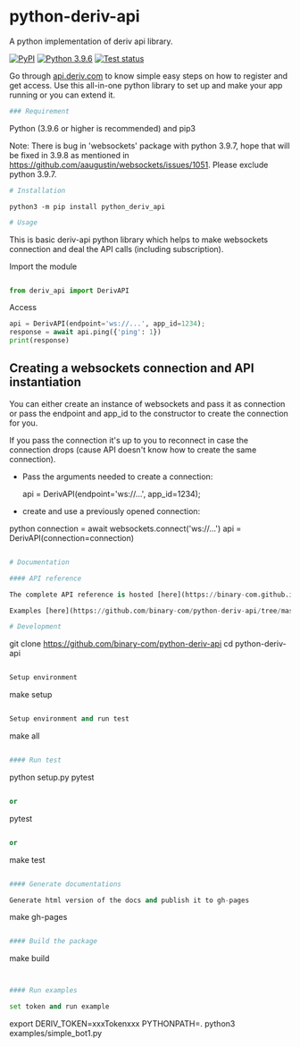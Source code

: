 # python-deriv-api

A python implementation of deriv api library.

[![PyPI](https://img.shields.io/pypi/v/python_deriv_api.svg?style=flat-square)](https://pypi.org/project/python_deriv_api/)
[![Python 3.9.6](https://img.shields.io/badge/python-3.9.6-blue.svg)](https://www.python.org/download/releases/3.9.6/)
[![Test status](https://circleci.com/gh/binary-com/python-deriv-api.svg?style=shield&circle-token=8b7c7b39615ea83053044854105bf90975b18126)](https://app.circleci.com/pipelines/github/binary-com/python-deriv-api)

Go through [api.deriv.com](https://api.deriv.com/) to know simple easy steps on how to register and get access.
Use this all-in-one python library to set up and make your app running or you can extend it.

```python
### Requirement
```

Python (3.9.6 or higher is recommended) and pip3

Note: There is bug in 'websockets' package with python 3.9.7, hope that will be fixed in 3.9.8 as mentioned in
<https://github.com/aaugustin/websockets/issues/1051>. Please exclude python 3.9.7.

```python
# Installation
```

`python3 -m pip install python_deriv_api`

```python
# Usage
```

This is basic deriv-api python library which helps to make websockets connection and
deal the API calls (including subscription).

Import the module

```python

```

```python
from deriv_api import DerivAPI
```

Access

```python
api = DerivAPI(endpoint='ws://...', app_id=1234);
response = await api.ping({'ping': 1})
print(response) 
```

## Creating a websockets connection and API instantiation

You can either create an instance of websockets and pass it as connection
    or
pass the endpoint and app_id to the constructor to create the connection for you.

If you pass the connection it's up to you to reconnect in case the connection drops (cause API doesn't know how to create the same connection).

- Pass the arguments needed to create a connection:

   api = DerivAPI(endpoint='ws://...', app_id=1234);

- create and use a previously opened connection:

python
   connection = await websockets.connect('ws://...')
   api = DerivAPI(connection=connection)

```python

# Documentation

#### API reference

The complete API reference is hosted [here](https://binary-com.github.io/python-deriv-api/)

Examples [here](https://github.com/binary-com/python-deriv-api/tree/master/examples)

# Development

```

git clone <https://github.com/binary-com/python-deriv-api>
cd python-deriv-api

```python

Setup environment

```

make setup

```python

Setup environment and run test

```

make all

```python

#### Run test

```

python setup.py pytest

```python

or

```

pytest

```python

or

```

make test

```python

#### Generate documentations

Generate html version of the docs and publish it to gh-pages

```

make gh-pages

```python

#### Build the package

```

make build

```python
```

```python

#### Run examples

set token and run example

```

export DERIV_TOKEN=xxxTokenxxx
PYTHONPATH=. python3 examples/simple_bot1.py
```python
